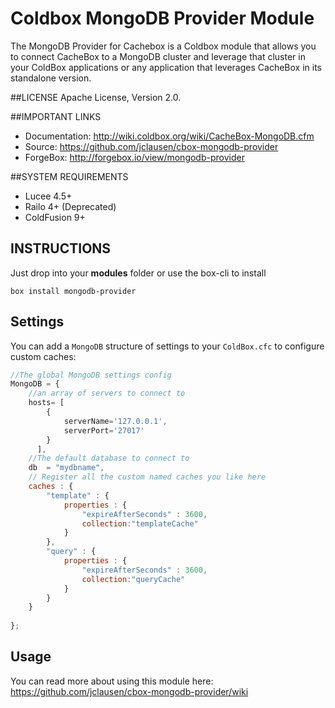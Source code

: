 # Coldbox MongoDB Provider Module
The MongoDB Provider for Cachebox is a Coldbox module that allows you to connect CacheBox to a MongoDB cluster and leverage that cluster in your ColdBox applications or any application that leverages CacheBox in its standalone version.

##LICENSE
Apache License, Version 2.0.

##IMPORTANT LINKS
- Documentation: http://wiki.coldbox.org/wiki/CacheBox-MongoDB.cfm
- Source: https://github.com/jclausen/cbox-mongodb-provider
- ForgeBox: http://forgebox.io/view/mongodb-provider

##SYSTEM REQUIREMENTS
- Lucee 4.5+
- Railo 4+ (Deprecated)
- ColdFusion 9+

## INSTRUCTIONS

Just drop into your **modules** folder or use the box-cli to install

`box install mongodb-provider`


## Settings
You can add a `MongoDB` structure of settings to your `ColdBox.cfc` to configure custom caches:

```js
//The global MongoDB settings config
MongoDB = {
    //an array of servers to connect to
    hosts= [
	    {
	        serverName='127.0.0.1',
	        serverPort='27017'
	    }
	  ],
    //The default database to connect to
    db  = "mydbname",
    // Register all the custom named caches you like here
    caches : { 
		"template" : {
			properties : {
			    "expireAfterSeconds" : 3600,
				collection:"templateCache"
			}
		},
		"query" : {
		    properties : {   
			    "expireAfterSeconds" : 3600,
				collection:"queryCache"
		    }
		}
	}
  
};

```



## Usage
You can read more about using this module here: https://github.com/jclausen/cbox-mongodb-provider/wiki

